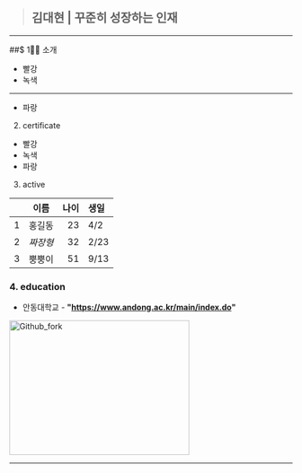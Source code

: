 > ## **김대현 | 꾸준히 성장하는 인재**

<hr/>

##$ 1🙋‍♀️ 소개

* 빨강
* 녹색
***
* 파랑

2. certificate

* 빨강
* 녹색
* 파랑

3. active

| | 이름 | 나이 | 생일 |
| :-: | :-: | -: | :- |
| 1 | 홍길동 | 23 | 4/2 |
| 2 | *짜장형* | 32 | 2/23|
| 3 | 뿡뿡이 | 51 | 9/13 |

### 4. education

* 안동대학교 - **"https://www.andong.ac.kr/main/index.do"**

<img src="https://user-images.githubusercontent.com/55431809/123605444-cd5a1a80-d836-11eb-8008-2be708915f99.JPG" width="320px" height="240px"
title="px(픽셀) 크기 설정" alt="Github_fork"></img><br/>



<hr/>
